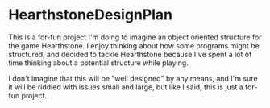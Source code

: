 # HearthstoneDesignPlan

This is a for-fun project I'm doing to imagine an object oriented structure
for the game Hearthstone. I enjoy thinking about how some programs might be structured, and decided to tackle Hearthstone because I've spent a lot of time thinking about a potential structure while playing.

I don't imagine that this will be "well designed" by any means, and I'm sure it will be riddled with issues small and large, but like I said, this is just a for-fun project. 
